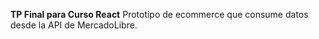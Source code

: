 **TP Final para Curso React**
Prototipo de ecommerce que consume datos desde la API de MercadoLibre.